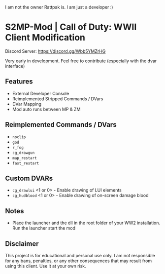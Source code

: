 I am not the owner Rattpak is. I am just a developer :)

# S2MP-Mod | Call of Duty: WWII Client Modification

Discord Server: https://discord.gg/Wbb5YMZrHG

Very early in development. Feel free to contribute (especially with the dvar interface)

## Features
- External Developer Console
- Reimplemented Stripped Commands / DVars
- DVar Mapping
- Mod auto runs between MP & ZM

## Reimplemented Commands / DVars
- `noclip`
- `god`
- `r_fog`
- `cg_drawgun`
- `map_restart`
- `fast_restart`

## Custom DVARs
- `cg_drawlui` \<1 or 0\> - Enable drawing of LUI elements
- `cg_hudblood` \<1 or 0\> - Enable drawing of on-screen damage blood
  
## Notes
- Place the launcher and the dll in the root folder of your WW2 installation. Run the launcher start the mod

## Disclaimer
This project is for educational and personal use only. I am not responsible for any bans, penalties, or any other consequences that may result from using this client. Use it at your own risk.
